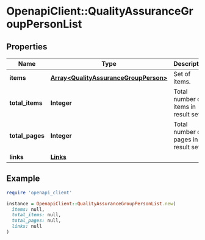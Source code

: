 # OpenapiClient::QualityAssuranceGroupPersonList

## Properties

| Name | Type | Description | Notes |
| ---- | ---- | ----------- | ----- |
| **items** | [**Array&lt;QualityAssuranceGroupPerson&gt;**](QualityAssuranceGroupPerson.md) | Set of items. |  |
| **total_items** | **Integer** | Total number of items in result set. |  |
| **total_pages** | **Integer** | Total number of pages in result set. |  |
| **links** | [**Links**](Links.md) |  | [optional] |

## Example

```ruby
require 'openapi_client'

instance = OpenapiClient::QualityAssuranceGroupPersonList.new(
  items: null,
  total_items: null,
  total_pages: null,
  links: null
)
```

